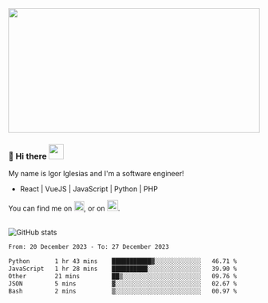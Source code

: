 <img src="https://c.tenor.com/KjVxfRrrncUAAAAd/matrix.gif" width="100%" height="250px">

### 🔭 Hi there <img src="https://raw.githubusercontent.com/MartinHeinz/MartinHeinz/master/wave.gif" width="30px">


My name is Igor Iglesias and I'm a software engineer!
<br>

<ul>
  <li> React | VueJS | JavaScript | Python | PHP </li>
</ul>
You can find me on <a href="https://twitter.com/IgorIglesias5"><img src="https://i.imgur.com/JLLlB5S.png" width="20px"></a>, or on <a href="https://www.linkedin.com/in/igor-iglesias-62478428/"><img src="https://i.imgur.com/PXyIkWx.png" width="22px"></a>.

<br>
<br>

![GitHub stats](https://github-readme-stats.vercel.app/api?username=igoiglesias&show_icons=true&count_private=true&theme=chartreuse-dark&hide_title=true)

<!--START_SECTION:waka-->

```txt
From: 20 December 2023 - To: 27 December 2023

Python       1 hr 43 mins    ███████████▓░░░░░░░░░░░░░   46.71 %
JavaScript   1 hr 28 mins    ██████████░░░░░░░░░░░░░░░   39.90 %
Other        21 mins         ██▒░░░░░░░░░░░░░░░░░░░░░░   09.76 %
JSON         5 mins          ▓░░░░░░░░░░░░░░░░░░░░░░░░   02.67 %
Bash         2 mins          ▒░░░░░░░░░░░░░░░░░░░░░░░░   00.97 %
```

<!--END_SECTION:waka-->
